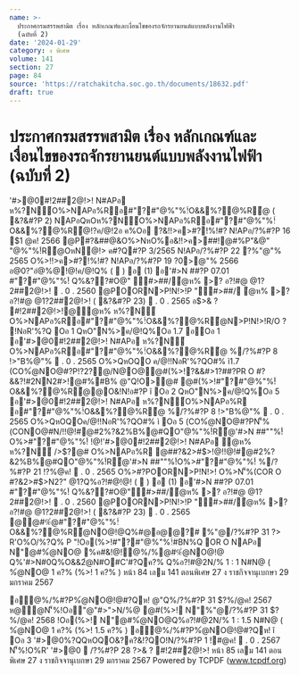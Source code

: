 ```yaml
---
name: >-
  ประกาศกรมสรรพสามิต เรื่อง หลักเกณฑ์และเงื่อนไขของรถจักรยานยนต์แบบพลังงานไฟฟ้า
  (ฉบับที่ 2)
date: '2024-01-29'
category: ง พิเศษ
volume: 141
section: 27
page: 84
source: 'https://ratchakitcha.soc.go.th/documents/18632.pdf'
draft: true
---
```


# ประกาศกรมสรรพสามิต เรื่อง หลักเกณฑ์และเงื่อนไขของรถจักรยานยนต์แบบพลังงานไฟฟ้า (ฉบับที่ 2)

'#>@0#!2##2@!>! N#APอ ห%?N์O%>NAPอ%Rอ#"?#"@%"%!์O&&%?@%R้@ ( &?&#?P 2) NAPอQหOห%?N์O%>NAPอ%Rอ#"?#"@%"%!์O&&%?@%R้@!?ค/@!2อ ค%Oอ ?&!!>ค>#?!%!#? N!APอ/?%#?P 16 $1 @ค! 2566 @P#?&##@&O%>NหO%อ&!!>ค>##!@#%P"&@" "@%"%!์R้@OหN@!> ค#?Q#?P 3/2565 N!APอ/?%#?P 22 ?%"@"% 2565 O%>!!>ค>#?!%!#? N!APอ/?%#?P 19 $?%/@ค! 2566 @P#?&##@&O%>NหO%อ&!!>ค>##!@#%P"&@""@%"%!์R้@OหN@!> ค#?Q#?P 1/2566 N!APอ/?%#?P 1 $0>@"% 2566 อ@0?"อํ@%@!@!ค/@!Q% (  ) อ (1) อ'#>N ##?P 07.01 #"?#"@%"%!์ Q%&??#O@" #>##/ํ@ห% >? อ?!#@ @1?2##2@!>!  . 0 . 2560 @POORN>P!N!>!P "#>##/ ํ@ห% >? อ?!#@ @1?2##2@!>! ( &?&#?P 23)  . 0 . 2565 อ$>& ? #!2##2@!>!@ํ@ห% ห%?N์ O%>NAPอ%Rอ#"?#"@%"%!์O&&%?@%R้@N>P!N!>!R/O ? !NอR'%?Q Oอ 1 QหO"N%>ค/@!Q%Oอ 1.7 อOอ 1 อ'#>@0#!2##2@!>! N#APอ ห%?N์ O%>NAPอ%Rอ#"?#"@%"%!์O&&%?@%R้@ %/?%#?P 8 !>"B%@"%  . 0 . 2565 O%>QหOQO ค/@!!NอR'%?QO#% ì1.7 (CO%ํ@NO@#?P!?2?@/N@O@@#(%>!?&&#>1?##?PR O #?&&?!#2NN2#>!@#%#B% @"Q!O>@# @#(%>!#"?#"@%"%!์O&&%?@%R้@@O&!N!อ#?P î Oอ 2 QหO"N%>ค/@!Q%Oอ 5 อ'#>@0#!2##2@!>! N#APอ ห%?N์O%>NAPอ%R อ#"?#"@%"%!์O&&%?@%R้@ %/?%#?P 8 !>"B%@"%  . 0 . 2565 O%>QหOQOค/@!!NอR'%?QO#% ì Oอ 5 (CO%ํ@NO@#?PN'็%(CONO@#N/!!@!#@#2%?&2%B%@#QO"@%"%!์R้@'#>N ##""%!์ O%>#"?#"@%"%!์ !@!'#>@0#!2##2@!>! N#APอ ํ@ห% ห%?N์ />$?@# O%>NAPอ%R @##?&2>#$>!@!!@!#@#2%?&2%B%@#QO"@%"%!์R้@'#>N ##""%!์O%>#"?#"@%"%!์ %/?%#?P 21 !?%@ค!  . 0 . 2565 O%>#?POORN>P!N!>! O%>N'็%(COR O #?&2>#$>N2?" @1?Q%อ?!#@!@! (  ) อ (1) อ'#>N ##?P 07.01 #"?#"@%"%!์ Q%&??#O@"#>##/ํ@ห% >? อ?!#@ @1? 2##2@!>!  . 0 . 2560 @POORN>P!N!>!P "#>##/ํ@ห% >? อ?!#@ @1?2##2@!>! ( &?&#?P 23)  . 0 . 2565 @@#%ํ@#"?#"@%"%!์O&&%?@%R้@NO@!@Q%#@อ@@?# %"@/?%#?P 31 $?%/@ค! 2566 !Oอ(%>!ห#Aอ!Oอ ํ @N%>%@#NAPอQหO(CO'#>อ&อB!2@ห##!ห#Aอ(CO'#>อ&>@# #?PN?P"/Oอ?&(CO%ํ@NO@ ? %N@/ (%>!#"?#"@%"%!์O&&%?@%R้@NAPอ N"@#%ํ@NO@#?PR O #?&2>#$> R'O%O/%?Q% P "!Oอ(%>!#"?#"@%"%!์#BN%Q OR O NAPอ N"@#%ํ@NO@ %ค#&!@!ํ@%/%@#%ํ@NO@!@ Q%'#>N#0Q%O&&2ํ@N#O#C'#?Qค?% Q%อ?!#@2N/% 1 : 1 N#N@ ( %ํ@NO@ 1 ค?% (%>! 1 ค?% ) หน้า 84 เลม 141 ตอนพิเศษ 27 ง ราชกิจจานุเบกษา 29 มกราคม 2567

อํ@%/%#?P%ํ@NO@!@#?Qห! @"Q%/?%#?P 31 $?%/@ค! 2567 ห@ํ@N'็%!Oอ"@"#>">N/%@ @#(%>! N"%"@/?%#?P 31 $?%/@ค! 2568 !Oอ(%>! N"@#%ํ@NO@Q%อ?!#@2N/% 1 : 1.5 N#N@ ( %ํ@NO@ 1 ค?% (%>! 1.5 ค?% ) อํ@%/%#?P%ํ@NO@!@#?Qห! î Oอ 3 '#>@0%?QQหOQO&?ค?&!?QO!N/?%#?P 1 !#@ค!  . 0 . 2567 N'็%!O%R' '#>@0  /?%#?P 28 $?%/@ค!  . 0 . 2_` 6 Nอ%>!> %>!>#?์'#> @0 อ$>& ? #!2##2@!>! หน้า 85 เลม 141 ตอนพิเศษ 27 ง ราชกิจจานุเบกษา 29 มกราคม 2567 Powered by TCPDF (www.tcpdf.org)
